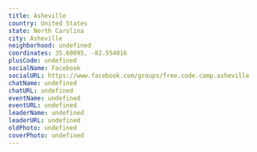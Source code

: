 ```yaml
---
title: Asheville
country: United States
state: North Carolina
city: Asheville
neighborhood: undefined
coordinates: 35.60095, -82.554016
plusCode: undefined
socialName: Facebook
socialURL: https://www.facebook.com/groups/free.code.camp.asheville
chatName: undefined
chatURL: undefined
eventName: undefined
eventURL: undefined
leaderName: undefined
leaderURL: undefined
oldPhoto: undefined
coverPhoto: undefined
---
```

